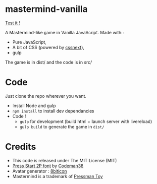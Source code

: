 mastermind-vanilla
==================

[Test it !](http://nickdouille.github.io/mastermind-vanilla/dist)

A Mastermind-like game in Vanilla JavaScript. Made with :

- Pure JavaScript,
- A bit of CSS (powered by [cssnext](http://cssnext.github.io/)),
- gulp

The game is in dist/ and the code is in src/

# Code
Just clone the repo wherever you want.

- Install Node and gulp
- `npm install` to install dev dependancies
- Code !
  - `gulp` for development (build html + launch server with livereload)
  - `gulp build` to generate the game in `dist/`

# Credits

- This code is released under The MIT License (MIT)
- [Press Start 2P font](http://www.dafont.com/fr/press-start-2p.font) by [Codeman38](http://www.zone38.net/font/)
- Avatar generator : [8biticon](http://8biticon.com/)
- Mastermind is a trademark of [Pressman Toy](http://catalog.pressmantoy.com/)

